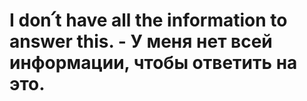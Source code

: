 # I don՛t have all the information to answer this. - У меня нет всей информации, чтобы ответить на это.
